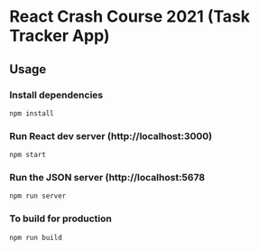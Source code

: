 <!--
 * @Author: your name
 * @Date: 2021-11-28 15:53:05
 * @LastEditTime: 2021-11-30 18:04:19
 * @LastEditors: your name
 * @Description: 打开koroFileHeader查看配置 进行设置: https://github.com/OBKoro1/koro1FileHeader/wiki/%E9%85%8D%E7%BD%AE
 * @FilePath: \react-mytask\README.md
-->
# React Crash Course 2021 (Task Tracker App)

## Usage

### Install dependencies

```
npm install
```

### Run React dev server (http://localhost:3000)

```
npm start
```

### Run the JSON server (http://localhost:5678

```
npm run server
```

### To build for production

```
npm run build